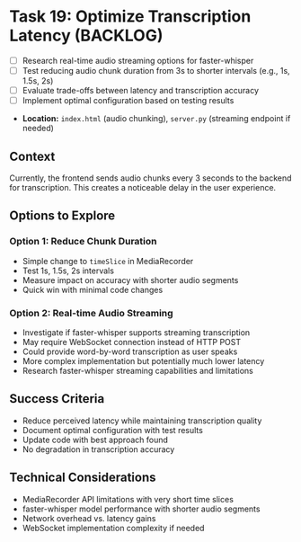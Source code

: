 # Task 19: Optimize Transcription Latency (BACKLOG)

- [ ] Research real-time audio streaming options for faster-whisper
- [ ] Test reducing audio chunk duration from 3s to shorter intervals (e.g., 1s, 1.5s, 2s)
- [ ] Evaluate trade-offs between latency and transcription accuracy
- [ ] Implement optimal configuration based on testing results
- **Location:** `index.html` (audio chunking), `server.py` (streaming endpoint if needed)

## Context

Currently, the frontend sends audio chunks every 3 seconds to the backend for transcription. This creates a noticeable delay in the user experience.

## Options to Explore

### Option 1: Reduce Chunk Duration
- Simple change to `timeSlice` in MediaRecorder
- Test 1s, 1.5s, 2s intervals
- Measure impact on accuracy with shorter audio segments
- Quick win with minimal code changes

### Option 2: Real-time Audio Streaming
- Investigate if faster-whisper supports streaming transcription
- May require WebSocket connection instead of HTTP POST
- Could provide word-by-word transcription as user speaks
- More complex implementation but potentially much lower latency
- Research faster-whisper streaming capabilities and limitations

## Success Criteria
- Reduce perceived latency while maintaining transcription quality
- Document optimal configuration with test results
- Update code with best approach found
- No degradation in transcription accuracy

## Technical Considerations
- MediaRecorder API limitations with very short time slices
- faster-whisper model performance with shorter audio segments
- Network overhead vs. latency gains
- WebSocket implementation complexity if needed
